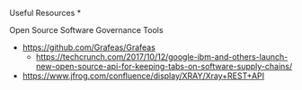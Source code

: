 
Useful Resources
*  


Open Source Software Governance Tools
* https://github.com/Grafeas/Grafeas
  * https://techcrunch.com/2017/10/12/google-ibm-and-others-launch-new-open-source-api-for-keeping-tabs-on-software-supply-chains/
* https://www.jfrog.com/confluence/display/XRAY/Xray+REST+API



